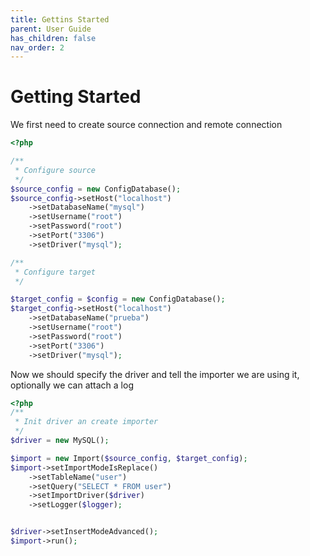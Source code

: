 ```yaml
---
title: Gettins Started
parent: User Guide
has_children: false
nav_order: 2
---
```


# Getting Started


We first need to create source connection  and remote connection

```php
<?php

/**
 * Configure source
 */
$source_config = new ConfigDatabase();
$source_config->setHost("localhost")
    ->setDatabaseName("mysql")
    ->setUsername("root")
    ->setPassword("root")
    ->setPort("3306")
    ->setDriver("mysql");

/**
 * Configure target
 */

$target_config = $config = new ConfigDatabase();
$target_config->setHost("localhost")
    ->setDatabaseName("prueba")
    ->setUsername("root")
    ->setPassword("root")
    ->setPort("3306")
    ->setDriver("mysql");

```   


Now we should specify the driver and tell the importer we are using it, optionally we can attach a log

```php
<?php
/**
 * Init driver an create importer
 */
$driver = new MySQL();

$import = new Import($source_config, $target_config);
$import->setImportModeIsReplace()
    ->setTableName("user")
    ->setQuery("SELECT * FROM user")
    ->setImportDriver($driver)
    ->setLogger($logger);


$driver->setInsertModeAdvanced();
$import->run();
```
